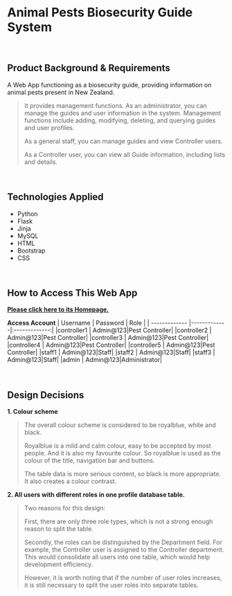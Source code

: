 <br>

# Animal Pests Biosecurity Guide System
<br>

## Product Background & Requirements
A Web App functioning as a biosecurity guide, providing information on animal pests present in New Zealand.
>It provides management functions. As an administrator, you can manage the guides and user information in the system. Management functions include adding, modifying, deleting, and querying guides and user profiles.
>
>As a general staff, you can manage guides and view Controller users. 
>
>As a Controller user, you can view all Guide information, including lists and details.
<br>

## Technologies Applied

* Python
* Flask
* Jinja
* MySQL
* HTML
* Bootstrap
* CSS
<br>

## How to Access This Web App
**[Please click here to its Homepage.](http://cedar66.pythonanywhere.com/)**

__Access Account__
| Username  | Password | Role |
| ------------- |-------------|:-------------:|
|controller1 | Admin@123|Pest Controller|
|controller2 | Admin@123|Pest Controller|
|controller3 | Admin@123|Pest Controller|
|controller4 | Admin@123|Pest Controller|
|controller5 | Admin@123|Pest Controller|
|staff1 | Admin@123|Staff|
|staff2 | Admin@123|Staff|
|staff3 | Admin@123|Staff|
|admin | Admin@123|Administrator|

<br>

## Design Decisions

__1. Colour scheme__

>The overall colour scheme is considered to be royalblue, white and black. 
>
>Royalblue is a mild and calm colour, easy to be accepted by most people. 
And it is also my favourite colour. 
So royalblue is used as the colour of the title, navigation bar and buttons. 
>
>The table data is more serious content, so black is more appropriate. 
It also creates a colour contrast.


__2. All users with different roles in one profile database table.__
>
>Two reasons for this design:
>
>First, there are only three role types, which is not a strong enough reason to split the table. 
>
>Secondly, the roles can be distinguished by the Department field. For example, the Controller user is assigned to the Controller department. This would consolidate all users into one table, which would help development efficiency.
>
>However, it is worth noting that if the number of user roles increases, it is still necessary to split the user roles into separate tables.


<br>
